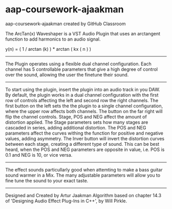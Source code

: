 # aap-coursework-ajaakman
aap-coursework-ajaakman created by GitHub Classroom


The ArcTan(x) Waveshaper is a VST Audio Plugin that uses an arctangent function to add harmonics to an audio signal.

y(n) = ( 1 / arctan (k) ) * arctan ( kx ( n ) )

-------------------------------------------------------------------------------------------------------------------------------

The Plugin operates using a flexible dual channel configuration. 
Each channel has 5 controllable parameters that give a high degree of control over the sound, allowing the user the 
finetune their sound.

-------------------------------------------------------------------------------------------------------------------------------

To start using the plugin, insert the plugin into an audio track in you DAW. 
By default, the plugin works in a dual channel configuration with the first row of controls affecting the left and 
second row the right channels. The first button on the left sets the the plugin to a single channel configuration, 
where the upper row affects both channels. The button on the far right will flip the channel controls. 
Stage, POS and NEG affect the amount of distortion applied. The Stage parameters sets how many stages are cascaded
in series, adding additional distortion. The POS and NEG parameters affect the curves withing the function for
positive and negative values, adding asymmetry. 
The Inver button will invert the distortion curves between each stage, creating a different type of sound. This
can be best heard, when the POS and NEG parameters are opposite in value, i.e. POS is 0.1 and NEG is 10, or vice versa.

-------------------------------------------------------------------------------------------------------------------------------

The effect sounds particullarly good when attemting to make a bass guitar sound warmer in a Mix. The many adjustable parameters
will allow you to fine tune the sound to your exact taste.


-------------------------------------------------------------------------------------------------------------------------------

Designed and Created by Artur Jaakman
Algorithm based on chapter 14.3 of 'Designing Audio Effect Plug-Ins in C++', by Will Pirkle.
